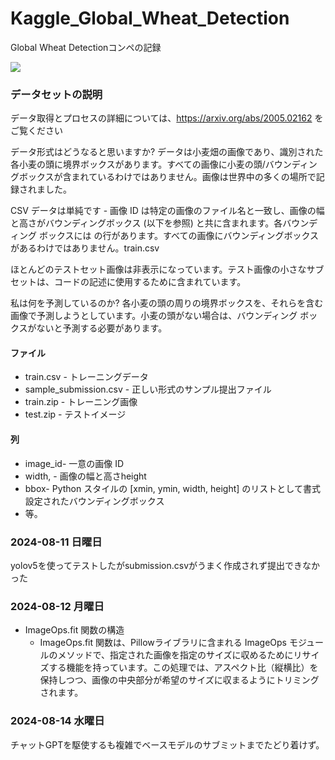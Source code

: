# Kaggle_Global_Wheat_Detection
Global Wheat Detectionコンペの記録

![](https://storage.googleapis.com/kaggle-media/competitions/UofS-Wheat/descriptionimage.png)

### データセットの説明
データ取得とプロセスの詳細については、https://arxiv.org/abs/2005.02162 をご覧ください

データ形式はどうなると思いますか?
データは小麦畑の画像であり、識別された各小麦の頭に境界ボックスがあります。すべての画像に小麦の頭/バウンディングボックスが含まれているわけではありません。画像は世界中の多くの場所で記録されました。

CSV データは単純です - 画像 ID は特定の画像のファイル名と一致し、画像の幅と高さがバウンディングボックス (以下を参照) と共に含まれます。各バウンディング ボックスには の行があります。すべての画像にバウンディングボックスがあるわけではありません。train.csv

ほとんどのテストセット画像は非表示になっています。テスト画像の小さなサブセットは、コードの記述に使用するために含まれています。

私は何を予測しているのか?
各小麦の頭の周りの境界ボックスを、それらを含む画像で予測しようとしています。小麦の頭がない場合は、バウンディング ボックスがないと予測する必要があります。

#### ファイル  
- train.csv - トレーニングデータ  
- sample_submission.csv - 正しい形式のサンプル提出ファイル  
- train.zip - トレーニング画像  
- test.zip - テストイメージ  

#### 列  
- image_id- 一意の画像 ID  
- width, - 画像の幅と高さheight  
- bbox- Python スタイルの [xmin, ymin, width, height] のリストとして書式設定されたバウンディングボックス  
- 等。

### 2024-08-11 日曜日
yolov5を使ってテストしたがsubmission.csvがうまく作成されず提出できなかった

### 2024-08-12 月曜日
- ImageOps.fit 関数の構造
  - ImageOps.fit 関数は、Pillowライブラリに含まれる ImageOps モジュールのメソッドで、指定された画像を指定のサイズに収めるためにリサイズする機能を持っています。この処理では、アスペクト比（縦横比）を保持しつつ、画像の中央部分が希望のサイズに収まるようにトリミングされます。

### 2024-08-14 水曜日
チャットGPTを駆使するも複雑でベースモデルのサブミットまでたどり着けず。
